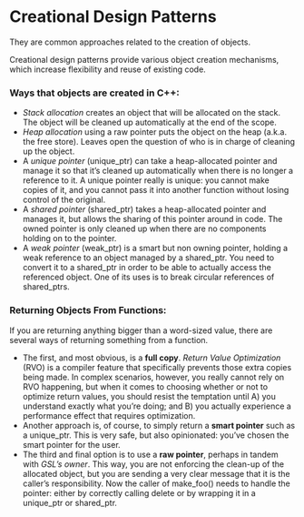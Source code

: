 # Creational Design Patterns

They are common approaches related to the creation of objects.

Creational design patterns provide various object creation mechanisms, which increase flexibility and reuse of existing code.

### Ways that objects are created in C++:
- _Stack allocation_ creates an object that will be allocated on the stack. The object will be cleaned up automatically at the end of the scope.
- _Heap allocation_ using a raw pointer puts the object on the heap (a.k.a. the free store). Leaves open the question of who is in charge of cleaning up the object.
- A _unique pointer_ (unique_ptr) can take a heap-allocated pointer and manage it so that it’s cleaned up automatically when there is no longer a reference to it. A unique pointer really is unique: you cannot make copies of it, and you cannot pass it into another function without losing control of the original.
- A _shared pointer_ (shared_ptr) takes a heap-allocated pointer and manages it, but allows the sharing of this pointer around in code. The owned pointer is only cleaned up when there are no components holding on to the pointer.
- A _weak pointer_ (weak_ptr) is a smart but non owning pointer, holding a weak reference to an object managed by a shared_ptr. You need to convert it to a shared_ptr in order to be able to actually access the referenced object. One of its uses is to break circular references of shared_ptrs.

### Returning Objects From Functions:
If you are returning anything bigger than a word-sized value, there are several ways of returning something from a function. 

- The first, and most obvious, is a **full copy**. _Return Value Optimization_ (RVO) is a compiler feature that specifically prevents those extra copies being made. In complex scenarios, however, you really cannot rely on RVO happening, but when it comes to choosing whether or not to optimize return values, you should resist the temptation until A) you understand exactly what you’re doing; and B) you actually experience a performance effect that requires optimization.
- Another approach is, of course, to simply return a **smart pointer** such as a unique_ptr. This is very safe, but also opinionated: you’ve chosen the smart pointer for the user.
- The third and final option is to use a **raw pointer**, perhaps in tandem with _GSL’s owner<T>_. This way, you are not enforcing the clean-up of the allocated object, but you are sending a very clear message that it is the caller’s responsibility. Now the caller of make_foo() needs to handle the pointer: either by correctly calling delete or by wrapping it in a unique_ptr or shared_ptr.
